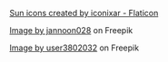 <a href="https://www.flaticon.com/free-icons/sun" title="sun icons">Sun icons created by iconixar - Flaticon</a>

<a href="https://www.freepik.com/free-photo/cloud-blue-sky_1017702.htm#query=sunny&position=7&from_view=search&track=sph">Image by jannoon028</a> on Freepik

<a href="https://www.freepik.com/free-photo/amazing-beautiful-sky-with-clouds-with-moon_10472853.htm#query=night&position=23&from_view=search&track=sph">Image by user3802032</a> on Freepik